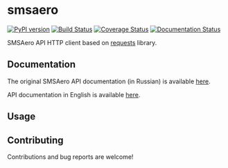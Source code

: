 # smsaero

[![PyPI version](https://img.shields.io/pypi/v/smsaero.svg)](https://pypi.python.org/pypi/smsaero) [![Build Status](https://travis-ci.org/sheregeda/smsaero.svg?branch=master)](https://travis-ci.org/sheregeda/smsaero) [![Coverage Status](https://coveralls.io/repos/github/sheregeda/smsaero/badge.svg?branch=master)](https://coveralls.io/github/sheregeda/smsaero?branch=master) [![Documentation Status](https://readthedocs.org/projects/smsaero/badge/?version=latest)](http://smsaero.readthedocs.org/en/latest/?badge=latest)

SMSAero API HTTP client based on [requests](http://docs.python-requests.org/en/master/) library.

## Documentation

The original SMSAero API documentation (in Russian) is available [here](http://smsaero.ru/api/description).

API documentation in English is available [here](http://smsaero.readthedocs.org/en/latest/?badge=latest).

## Usage

## Contributing

Contributions and bug reports are welcome!
